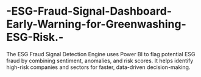 # -ESG-Fraud-Signal-Dashboard-Early-Warning-for-Greenwashing-ESG-Risk.-
The ESG Fraud Signal Detection Engine uses Power BI to flag potential ESG fraud by combining sentiment, anomalies, and risk scores. It helps identify high-risk companies and sectors for faster, data-driven decision-making.
